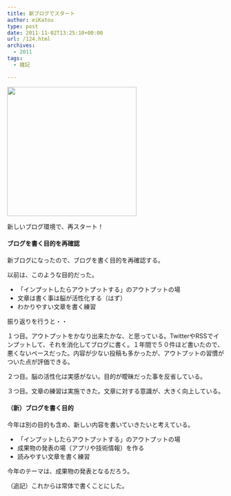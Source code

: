 ```yaml
---
title: 新ブログでスタート
author: eiKatou
type: post
date: 2011-11-02T13:25:10+00:00
url: /124.html
archives:
  - 2011
tags:
  - 雑記

---
```

[<img class="alignnone size-medium wp-image-151" title="myblog" src="http://eikatou.net/blog/wp-content/uploads/2011/11/20111102a-300x300.png" alt="" width="300" height="300" srcset="/uploads/2011/11/20111102a-300x300.png 300w, /uploads/2011/11/20111102a-150x150.png 150w, /uploads/2011/11/20111102a.png 499w" sizes="(max-width: 300px) 100vw, 300px" />][1]

新しいブログ環境で、再スタート！

#### ブログを書く目的を再確認

新ブログになったので、ブログを書く目的を再確認する。
  
以前は、このような目的だった。

<!--more-->

  * 「インプットしたらアウトプットする」のアウトプットの場
  * 文章は書く事は脳が活性化する（はず）
  * わかりやすい文章を書く練習

振り返りを行うと・・

１つ目。アウトプットをかなり出来たかな、と思っている。TwitterやRSSでインプットして、それを消化してブログに書く。１年間で５０件ほど書いたので、悪くないペースだった。内容が少ない投稿も多かったが、アウトプットの習慣がついた点が評価できる。
  
２つ目。脳の活性化は実感がない。目的が曖昧だった事を反省している。
  
３つ目。文章の練習は実施できた。文章に対する意識が、大きく向上している。

#### （新）ブログを書く目的

今年は別の目的も含め、新しい内容を書いていきたいと考えている。

  * 「インプットしたらアウトプットする」のアウトプットの場
  * 成果物の発表の場（アプリや技術情報）を作る
  * 読みやすい文章を書く練習

今年のテーマは、成果物の発表となるだろう。

（追記）これからは常体で書くことにした。

 [1]: http://eikatou.net/blog/wp-content/uploads/2011/11/20111102a.png

